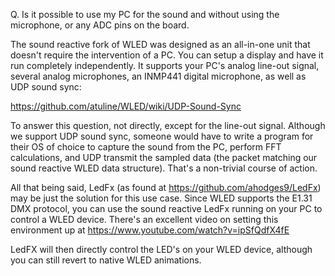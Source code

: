 Q. Is it possible to use my PC for the sound and without using the microphone, or any ADC pins on the board.


The sound reactive fork of WLED was designed as an all-in-one unit that doesn't require the intervention of a PC. You can setup a display and have it run completely independently. It supports your PC's analog line-out signal, several analog microphones, an INMP441 digital microphone, as well as UDP sound sync:

https://github.com/atuline/WLED/wiki/UDP-Sound-Sync

To answer this question, not directly, except for the line-out signal. Although we support UDP sound sync, someone would have to write a program for their OS of choice to capture the sound from the PC, perform FFT calculations, and UDP transmit the sampled data (the packet matching our sound reactive WLED data structure). That's a non-trivial course of action.

All that being said, LedFx (as found at https://github.com/ahodges9/LedFx) may be just the solution for this use case. Since WLED supports the E1.31 DMX protocol, you can use the sound reactive LedFx running on your PC to control a WLED device. There's an excellent video on setting this environment up at https://www.youtube.com/watch?v=ipSfQdfX4fE

LedFX will then directly control the LED's on your WLED device, although you can still revert to native WLED animations.